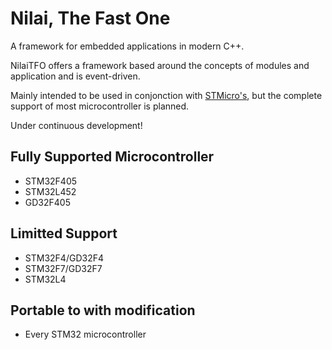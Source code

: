 # Nilai, The Fast One

A framework for embedded applications in modern C++.

NilaiTFO offers a framework based around the concepts of modules and application and is event-driven.

Mainly intended to be used in conjonction with [STMicro's](https://www.st.com/en/development-tools/stm32cubemx.html), but the complete support of most microcontroller is planned.

Under continuous development!

## Fully Supported Microcontroller
- STM32F405
- STM32L452
- GD32F405

## Limitted Support
- STM32F4/GD32F4
- STM32F7/GD32F7
- STM32L4

## Portable to with modification
- Every STM32 microcontroller

